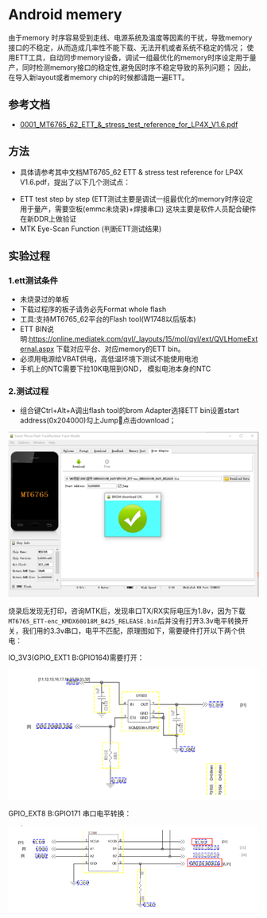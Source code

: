 # Android memery

由于memory 时序容易受到走线、电源系统及温度等因素的干扰，导致memory接口的不稳定，从而造成几率性不能下载、无法开机或者系统不稳定的情况；
使用ETT工具，自动同步memory设备，调试一组最优化的memory时序设定用于量产，同时检测memory接口的稳定性,避免因时序不稳定导致的系列问题；
因此，在导入新layout或者memory chip的时候都请跑一遍ETT。

## 参考文档

* [0001_MT6765_62_ETT_&_stress_test_reference_for_LP4X_V1.6.pdf](refer/0001_MT6765_62_ETT_&_stress_test_reference_for_LP4X_V1.6.pdf)

## 方法

* 具体请参考其中文档MT6765_62 ETT & stress test reference for LP4X V1.6.pdf，提出了以下几个测试点：

- ETT test step by step (ETT测试主要是调试一组最优化的memory时序设定用于量产，需要空板(emmc未烧录)+焊接串口) 这块主要是软件人员配合硬件在新DDR上做验证
- MTK Eye-Scan Function (判断ETT测试结果)

## 实验过程

### 1.ett测试条件

* 未烧录过的单板
* 下载过程序的板子请务必先Format whole flash
* 工具:支持MT6765_62平台的Flash tool(W1748以后版本)
* ETT BIN说明:https://online.mediatek.com/qvl/_layouts/15/mol/qvl/ext/QVLHomeExternal.aspx 下载对应平台、对应memory的ETT bin。
* 必须用电源给VBAT供电，高低温环境下测试不能使用电池
* 手机上的NTC需要下拉10K电阻到GND， 模拟电池本身的NTC

### 2.测试过程

* 组合键Ctrl+Alt+A调出flash tool的brom Adapter选择ETT bin设置start address(0x204000)勾上Jump点击download；

![0001_ett.png](images/0001_ett.png)

烧录后发现无打印，咨询MTK后，发现串口TX/RX实际电压为1.8v，因为下载`MT6765_ETT-enc_KMDX60018M_B425_RELEASE.bin`后并没有打开3.3v电平转换开关，我们用的3.3v串口，电平不匹配，原理图如下，需要硬件打开以下两个供电：

IO_3V3(GPIO_EXT1 B:GPIO164)需要打开：

![0001_IO3.3.png](images/0001_IO3.3.png)

GPIO_EXT8 B:GPIO171 串口电平转换：

![0001_1.8-3.3.png](images/0001_1.8-3.3.png)

